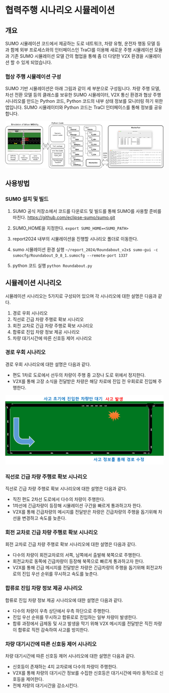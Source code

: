 # 협력주행 시나리오 시뮬레이션

## 개요
SUMO 시뮬레이션 코드에서 제공하는 도로 네트워크, 차량 유형, 운전자 행동 모델 등과 함께 외부 프로세스와의 인터페이스인 TraCI를 이용해 새로운 주행 시뮬레이션 모듈과 기존 SUMO 시뮬레이션 모델 간의 협업을 통해 좀 더 다양한 V2X 환경을 시뮬레이션 할 수 있게 되었습니다.

### 협상 주행 시뮬레이션 구성
SUMO 기반 시뮬레이션은 아래 그림과 같이 세 부분으로 구성됩니다. 차량 주행 모델, 차선 전환 모델 등의 클래스를 보유한 SUMO 시뮬레이터, V2X 통신 환경과 협상 주행 시나리오를 만드는 Python 코드, Python 코드의 내부 상태 정보를 모니터링 하기 위한 앱입니다. SUMO 시뮬레이터와 Python 코드는 TraCI 인터페이스를 통해 정보를 공유합니다.

![img](/image/simulation.png)


## 사용방법

### SUMO 설치 및 빌드

1. SUMO 공식 저장소에서 코드를 다운로드 및 빌드를 통해 SUMO를 사용할 준비를 마친다.
    https://github.com/eclipse-sumo/sumo.git

2. SUMO_HOME을 지정한다.
    `export SUMO_HOME=<SUMO_PATH>`

3. report2024 내부의 시뮬레이션을 진행할 시나리오 폴더로 이동한다.
4. sumo 시뮬레이션 환경 실행
    `~/report_2024/Roundabout_v2x$ sumo-gui -c sumocfg/Roundabout_D_8_1.sumocfg --remote-port 1337`
5. python 코드 실행
    `python Roundabout.py`




## 시뮬레이션 시나리오
시뮬레이션 시나리오는 5가지로 구성되어 있으며 각 시나리오에 대한 설명은 다음과 같다.
1. 경로 우회 시나리오
2. 직선로 긴급 차량 주행로 확보 시나리오
3. 회전 교차로 긴급 차량 주행로 확보 시나리오
4. 합류로 진입 차량 정보 제공 시나리오
5. 차량 대기시간에 따른 신호등 제어 시나리오

### 경로 우회 시나리오
경로 우회 시나리오에 대한 설명은 다음과 같다.
* 편도 1차로 도로에서 선두의 차량이 주행 중 고장나 도로 위에서 정지한다.
* V2X를 통해 고장 소식을 전달받은 차량은 해당 차로에 진입 전 우회로로 진입해 주행한다.

![img](/image/bypass.png)



### 직선로 긴급 차량 주행로 확보 시나리오
직선로 긴급 차량 주행로 확보 시나리오에 대한 설명은 다음과 같다.
* 직진 편도 2차선 도로에서 다수의 차량이 주행한다.
* 1차선에 긴급차량이 등장해 시뮬레이션 구간을 빠르게 통과하고자 한다.
* V2X를 통해 긴급차량의 메시지를 전달받은 차량은 긴급차량의 주행을 돕기위해 차선을 변경하고 속도를 늦춘다.



### 회전 교차로 긴급 차량 주행로 확보 시나리오
회전 교차로 긴급 차량 주행로 확보 시나리오에 대한 설명은 다음과 같다.
* 다수의 차량이 회전교차로의 서쪽, 남쪽에서 출발해 북쪽으로 주행한다.
* 회전교차로 동쪽에 긴급차량이 등장해 북쪽으로 빠르게 통과하고자 한다.
* V2X를 통해 긴급 메시지를 전달받은 차량은 긴급차량의 주행을 돕기위해 회전교차로의 진입 우선 순위를 무시하고 속도를 늦춘다.


### 합류로 진입 차량 정보 제공 시나리오
합류로 진입 차량 정보 제공 시나리오에 대한 설명은 다음과 같다.
* 다수의 차량이 우측 상단에서 우측 하단으로 주행한다.
* 진입 우선 순위를 무시하고 합류로로 진입하는 일부 차량이 발생한다.
* 합류 과정에서 급제동 및 사고 발생을 막기 위해 V2X 메시지를 전달받은 직진 차량이 합류로 직전 감속하여 사고를 방지한다.


### 차량 대기시간에 따른 신호등 제어 시나리오
차량 대기시간에 따른 신호등 제어 시나리오에 대한 설명은 다음과 같다.
* 신호등이 존재하는 4지 교차로에 다수의 차량이 주행한다.
* V2X를 통해 차량의 대기시간 정보를 수집한 신호등은 대기시간에 따라 동적으로 신호등을 제어한다.
* 전체 차량의 대기시간을 감소시킨다.

